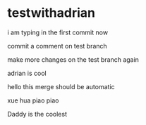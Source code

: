 # testwithadrian

i am typing in the first commit now


commit a comment on test branch 

make more changes on the test branch again

adrian is cool

hello this merge should be automatic




xue hua piao piao

Daddy is the coolest